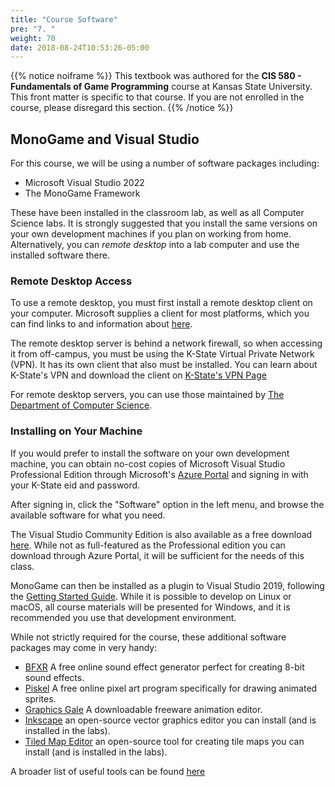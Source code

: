 ```yaml
---
title: "Course Software"
pre: "7. "
weight: 70
date: 2018-08-24T10:53:26-05:00
---
```


{{% notice noiframe %}}
This textbook was authored for the **CIS 580 - Fundamentals of Game Programming** course at Kansas State University.  This front matter is specific to that course.  If you are not enrolled in the course, please disregard this section.
{{% /notice %}}

## MonoGame and Visual Studio
For this course, we will be using a number of software packages including:
* Microsoft Visual Studio 2022
* The MonoGame Framework

These have been installed in the classroom lab, as well as all  Computer Science labs.  It is strongly suggested that you install the same versions on your own development machines if you plan on working from home.  Alternatively, you can _remote desktop_ into a lab computer and use the installed software there.

### Remote Desktop Access
To use a remote desktop, you must first install a remote desktop client on your computer. Microsoft supplies a client for most platforms, which you can find links to and information about [here](https://docs.microsoft.com/en-us/windows-server/remote/remote-desktop-services/clients/remote-desktop-clients?redirectedfrom=MSDN).

The remote desktop server is behind a network firewall, so when accessing it from off-campus, you must be using the K-State Virtual Private Network (VPN).  It has its own client that also must be installed.  You can learn about K-State's VPN and download the client on [K-State's VPN Page](https://www.k-state.edu/its/security/secure-data/vpn/)

For remote desktop servers, you can use those maintained by [The Department of Computer Science](https://support.cs.ksu.edu/CISDocs/wiki/Remote_Access).

### Installing on Your Machine
If you would prefer to install the software on your own development machine, you can obtain no-cost copies of Microsoft Visual Studio Professional Edition through Microsoft's [Azure Portal](https://azureforeducation.microsoft.com/devtools) and signing in with your K-State eid and password. 

After signing in, click the "Software" option in the left menu, and browse the available software for what you need.  

The Visual Studio Community Edition is also available as a free download [here](https://visualstudio.microsoft.com/downloads/). While not as full-featured as the Professional edition you can download through Azure Portal, it will be sufficient for the needs of this class.

MonoGame can then be installed as a plugin to Visual Studio 2019, following the [Getting Started Guide](https://docs.monogame.net/articles/getting_started/0_getting_started.html).  While it is possible to develop on Linux or macOS, all course materials will be presented for Windows, and it is recommended you use that development environment.

While not strictly required for the course, these additional software packages may come in very handy:

* [BFXR](https://www.bfxr.net/) A free online sound effect generator perfect for creating 8-bit sound effects.
* [Piskel](https://www.piskelapp.com/) A free online pixel art program specifically for drawing animated sprites.
* [Graphics Gale](https://graphicsgale.com/us/) A downloadable freeware animation editor.
* [Inkscape](https://inkscape.org/) an open-source vector graphics editor you can install (and is installed in the labs).
* [Tiled Map Editor](https://www.mapeditor.org/) an open-source tool for creating tile maps you can install (and is installed in the labs).

A broader list of useful tools can be found [here](https://github.com/kobitoko/Game-Jam-Tools-Resources)